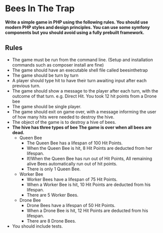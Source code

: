 # Bees In The Trap
**Write a simple game in PHP using the following rules. You should use modern PHP styles and design principles. You can use some symfony components but you should avoid using a fully prebuilt framework.**

## Rules
- The game must be run from the command line. (Setup and installation commands such as composer install are fine)
- The game should have an executable shell file called beesinthetrap
- The game should be turn by turn
- A player should type hit to have their turn awaiting input after each previous turn.
- The game should show a message to the player after each turn, with the outcome of that turn. e.g. Direct Hit. You took 12 hit points from a Drone bee
- The game should be single player.
- The game should exit on game over, with a message informing the user of how many hits were needed to destroy the hive.
- The object of the game is to destroy a hive of bees.
- **The hive has three types of bee
The game is over when all bees are dead.**
    - Queen Bee
        - The Queen Bee has a lifespan of 100 Hit Points.
        - When the Queen Bee is hit, 8 Hit Points are deducted from her lifespan.
        - If/When the Queen Bee has run out of Hit Points, All remaining alive Bees automatically run out of hit points.
        - There is only 1 Queen Bee.
    - Worker Bee
        - Worker Bees have a lifespan of 75 Hit Points.
        - When a Worker Bee is hit, 10 Hit Points are deducted from his lifespan.
        - There are 5 Worker Bees.
    - Drone Bee
        - Drone Bees have a lifespan of 50 Hit Points.
        - When a Drone Bee is hit, 12 Hit Points are deducted from his lifespan.
        - There are 8 Drone Bees.
- You should include tests.